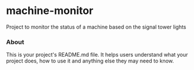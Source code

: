 machine-monitor
===============

Project to monitor the status of a machine based on the signal tower lights

### About

This is your project's README.md file. It helps users understand what your
project does, how to use it and anything else they may need to know.